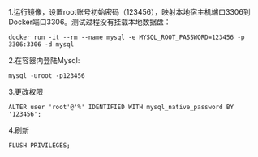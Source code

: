 1.运行镜像，设置root账号初始密码（123456），映射本地宿主机端口3306到Docker端口3306。测试过程没有挂载本地数据盘：

```shell
docker run -it --rm --name mysql -e MYSQL_ROOT_PASSWORD=123456 -p 3306:3306 -d mysql 
```

2.在容器内登陆Mysql:

```shell
mysql -uroot -p123456
```

3.更改权限

```shell
ALTER user 'root'@'%' IDENTIFIED WITH mysql_native_password BY '123456';
```

4.刷新

```shell
FLUSH PRIVILEGES;
```

